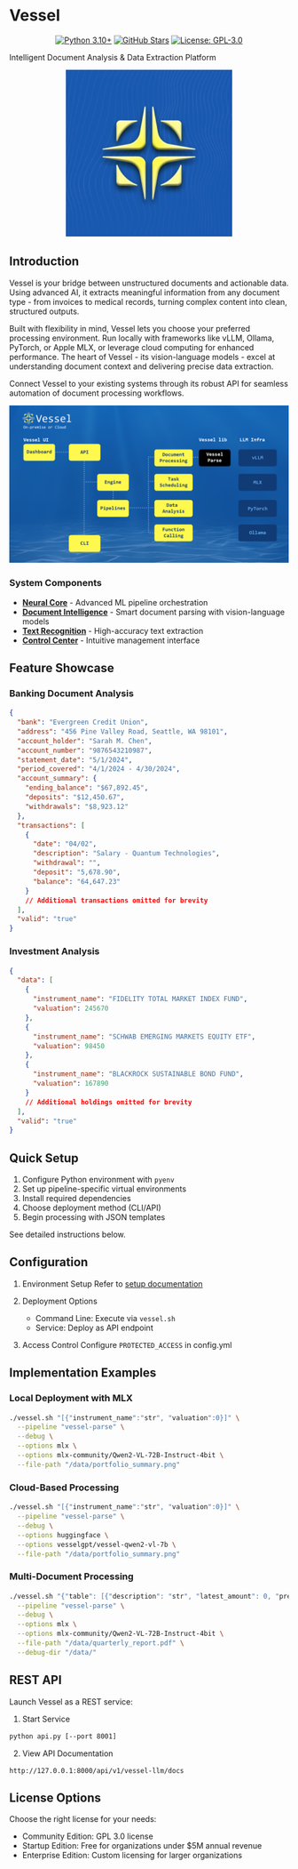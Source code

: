 # Vessel
<div align="center">

[![Python 3.10+](https://img.shields.io/badge/python-3.10+-blue.svg?style=for-the-badge&logo=python&logoColor=white)](https://www.python.org)
[![GitHub Stars](https://img.shields.io/github/stars/vesselgpt/vessel?style=for-the-badge&logo=github)](https://github.com/vesselgpt/vessel/stargazers)
[![License: GPL-3.0](https://img.shields.io/badge/License-GPL%203.0-green.svg?style=for-the-badge&logo=gnu)](https://opensource.org/licenses/GPL-3.0)
</div>


Intelligent Document Analysis & Data Extraction Platform

<p align="center">
  <img width="300" height="300" src="https://github.com/vesselgpt/vessel/blob/main/vessel-ui/assets/vessel_logo_5.png">
</p>

## Introduction

Vessel is your bridge between unstructured documents and actionable data. Using advanced AI, it extracts meaningful information from any document type - from invoices to medical records, turning complex content into clean, structured outputs.

Built with flexibility in mind, Vessel lets you choose your preferred processing environment. Run locally with frameworks like vLLM, Ollama, PyTorch, or Apple MLX, or leverage cloud computing for enhanced performance. The heart of Vessel - its vision-language models - excel at understanding document context and delivering precise data extraction.

Connect Vessel to your existing systems through its robust API for seamless automation of document processing workflows.

![Vessel Architecture](https://github.com/vesselgpt/vessel/blob/main/vessel-ui/assets/vessel_architecture.jpeg)

### System Components

* **[Neural Core](https://github.com/vesselgpt/vessel/tree/main/vessel-ml/llm)** - Advanced ML pipeline orchestration
* **[Document Intelligence](https://github.com/vesselgpt/vessel/tree/main/vessel-data/parse)** - Smart document parsing with vision-language models
* **[Text Recognition](https://github.com/vesselgpt/vessel/tree/main/vessel-data/ocr)** - High-accuracy text extraction
* **[Control Center](https://github.com/vesselgpt/vessel/tree/main/vessel-ui/)** - Intuitive management interface

## Feature Showcase

### Banking Document Analysis

```json
{
  "bank": "Evergreen Credit Union",
  "address": "456 Pine Valley Road, Seattle, WA 98101",
  "account_holder": "Sarah M. Chen",
  "account_number": "9876543210987",
  "statement_date": "5/1/2024",
  "period_covered": "4/1/2024 - 4/30/2024",
  "account_summary": {
    "ending_balance": "$67,892.45",
    "deposits": "$12,450.67",
    "withdrawals": "$8,923.12"
  },
  "transactions": [
    {
      "date": "04/02",
      "description": "Salary - Quantum Technologies",
      "withdrawal": "",
      "deposit": "5,678.90",
      "balance": "64,647.23"
    }
    // Additional transactions omitted for brevity
  ],
  "valid": "true"
}
```

### Investment Analysis

```json
{
  "data": [
    {
      "instrument_name": "FIDELITY TOTAL MARKET INDEX FUND",
      "valuation": 245670
    },
    {
      "instrument_name": "SCHWAB EMERGING MARKETS EQUITY ETF",
      "valuation": 98450
    },
    {
      "instrument_name": "BLACKROCK SUSTAINABLE BOND FUND",
      "valuation": 167890
    }
    // Additional holdings omitted for brevity
  ],
  "valid": "true"
}
```

## Quick Setup

1. Configure Python environment with `pyenv`
2. Set up pipeline-specific virtual environments
3. Install required dependencies
4. Choose deployment method (CLI/API)
5. Begin processing with JSON templates

See detailed instructions below.

## Configuration

1. Environment Setup
   Refer to [setup documentation](environment_setup.md)

2. Deployment Options
   - Command Line: Execute via `vessel.sh`
   - Service: Deploy as API endpoint

3. Access Control
   Configure `PROTECTED_ACCESS` in config.yml

## Implementation Examples

### Local Deployment with MLX

```bash
./vessel.sh "[{"instrument_name":"str", "valuation":0}]" \
  --pipeline "vessel-parse" \
  --debug \
  --options mlx \
  --options mlx-community/Qwen2-VL-72B-Instruct-4bit \
  --file-path "/data/portfolio_summary.png"
```

### Cloud-Based Processing

```bash
./vessel.sh "[{"instrument_name":"str", "valuation":0}]" \
  --pipeline "vessel-parse" \
  --debug \
  --options huggingface \
  --options vesselgpt/vessel-qwen2-vl-7b \
  --file-path "/data/portfolio_summary.png"
```

### Multi-Document Processing

```bash
./vessel.sh "{"table": [{"description": "str", "latest_amount": 0, "previous_amount": 0}]}" \
  --pipeline "vessel-parse" \
  --debug \
  --options mlx \
  --options mlx-community/Qwen2-VL-72B-Instruct-4bit \
  --file-path "/data/quarterly_report.pdf" \
  --debug-dir "/data/"
```

## REST API

Launch Vessel as a REST service:

1. Start Service
```bash
python api.py [--port 8001]
```

2. View API Documentation
```
http://127.0.0.1:8000/api/v1/vessel-llm/docs
```

## License Options


Choose the right license for your needs:

- Community Edition: GPL 3.0 license
- Startup Edition: Free for organizations under $5M annual revenue
- Enterprise Edition: Custom licensing for larger organizations